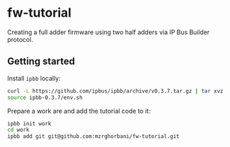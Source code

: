 # fw-tutorial
Creating a full adder firmware using two half adders via IP Bus Builder protocol.

## Getting started

Install `ipbb` locally:
```sh
curl -L https://github.com/ipbus/ipbb/archive/v0.3.7.tar.gz | tar xvz
source ipbb-0.3.7/env.sh
```

Prepare a work are and add the tutorial code to it:
```sh
ipbb init work
cd work
ipbb add git git@github.com:mzrghorbani/fw-tutorial.git
```



